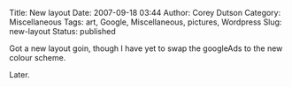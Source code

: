 Title: New layout
Date: 2007-09-18 03:44
Author: Corey Dutson
Category: Miscellaneous
Tags: art, Google, Miscellaneous, pictures, Wordpress
Slug: new-layout
Status: published

Got a new layout goin, though I have yet to swap the googleAds to the
new colour scheme.

Later.
